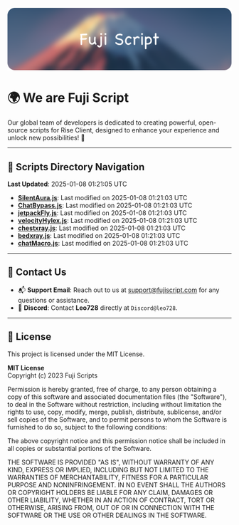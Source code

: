 ![Banner](.github/b.webp)

# 🌍 **We are Fuji Script**

Our global team of developers is dedicated to creating powerful, open-source scripts for Rise Client, designed to enhance your experience and unlock new possibilities! 🌟

---
<!-- SCRIPTS_NAVIGATION_START -->
## 📂 **Scripts Directory Navigation**

**Last Updated**: 2025-01-08 01:21:05 UTC

- **[SilentAura.js](scripts/SilentAura.js)**: Last modified on 2025-01-08 01:21:03 UTC
- **[ChatBypass.js](scripts/ChatBypass.js)**: Last modified on 2025-01-08 01:21:03 UTC
- **[jetpackFly.js](scripts/jetpackFly.js)**: Last modified on 2025-01-08 01:21:03 UTC
- **[velocityHylex.js](scripts/velocityHylex.js)**: Last modified on 2025-01-08 01:21:03 UTC
- **[chestxray.js](scripts/chestxray.js)**: Last modified on 2025-01-08 01:21:03 UTC
- **[bedxray.js](scripts/bedxray.js)**: Last modified on 2025-01-08 01:21:03 UTC
- **[chatMacro.js](scripts/chatMacro.js)**: Last modified on 2025-01-08 01:21:03 UTC

<!-- SCRIPTS_NAVIGATION_END -->

---

## 💬 **Contact Us**  
- 📬 **Support Email**: Reach out to us at [support@fujiscript.com](mailto:support@fujiscript.com) for any questions or assistance.  
- 💬 **Discord**: Contact **Leo728** directly at `Discord@leo728`.

---

## 📜 **License**

This project is licensed under the MIT License.  

**MIT License**  
Copyright (c) 2023 Fuji Scripts  

Permission is hereby granted, free of charge, to any person obtaining a copy of this software and associated documentation files (the "Software"), to deal in the Software without restriction, including without limitation the rights to use, copy, modify, merge, publish, distribute, sublicense, and/or sell copies of the Software, and to permit persons to whom the Software is furnished to do so, subject to the following conditions:  

The above copyright notice and this permission notice shall be included in all copies or substantial portions of the Software.  

THE SOFTWARE IS PROVIDED "AS IS", WITHOUT WARRANTY OF ANY KIND, EXPRESS OR IMPLIED, INCLUDING BUT NOT LIMITED TO THE WARRANTIES OF MERCHANTABILITY, FITNESS FOR A PARTICULAR PURPOSE AND NONINFRINGEMENT. IN NO EVENT SHALL THE AUTHORS OR COPYRIGHT HOLDERS BE LIABLE FOR ANY CLAIM, DAMAGES OR OTHER LIABILITY, WHETHER IN AN ACTION OF CONTRACT, TORT OR OTHERWISE, ARISING FROM, OUT OF OR IN CONNECTION WITH THE SOFTWARE OR THE USE OR OTHER DEALINGS IN THE SOFTWARE.  
